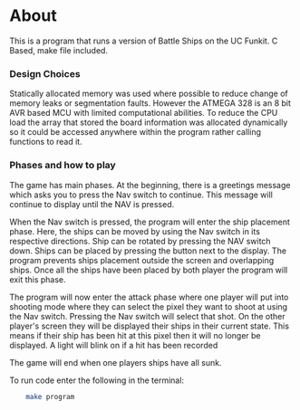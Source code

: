# About

This is a program that runs a version of Battle Ships on the UC Funkit. C Based, make file included.

### Design Choices
Statically allocated memory was used where possible to reduce change of memory leaks or segmentation faults. However the ATMEGA 328 is an 8 bit AVR based MCU with limited computational abilities. To reduce the CPU load the array that stored the board information was allocated dynamically so it could be accessed anywhere within the program rather calling functions to read it.

### Phases and how to play
The game has main phases. At the beginning, there is a greetings message which asks you to press the Nav switch to continue. This message will continue to display until the NAV is pressed.

When the Nav switch is pressed, the program will enter the ship placement phase. Here, the ships can be moved by using the Nav switch in its respective directions. Ship can be rotated by pressing the NAV switch down. Ships can be placed by pressing the button next to the display. The program prevents ships placement outside the screen and overlapping ships. Once all the ships have been placed by both player the program will exit this phase.

The program will now enter the attack phase where one player will put into shooting mode where they can select the pixel they want to shoot at using the Nav switch. Pressing the Nav switch will select that shot. On the other player's screen they will be displayed their ships in their current state. This means if their ship has been hit at this pixel then it will no longer be displayed. A light will blink on if a hit has been recorded

The game will end when one players ships have all sunk.

To run code enter the following in the terminal:
```bash
    make program
```

